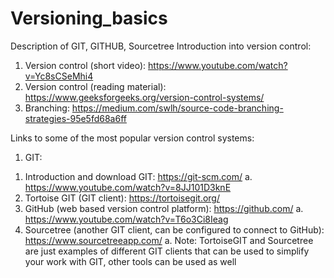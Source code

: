 # Versioning_basics
Description of GIT, GITHUB, Sourcetree
Introduction into version control:
1)	Version control (short video): https://www.youtube.com/watch?v=Yc8sCSeMhi4
2)	Version control (reading material): https://www.geeksforgeeks.org/version-control-systems/
3)	Branching: https://medium.com/swlh/source-code-branching-strategies-95e5fd68a6ff

Links to some of the most popular version control systems: 
1.	GIT:
1)	Introduction and download GIT: https://git-scm.com/
a.	https://www.youtube.com/watch?v=8JJ101D3knE
2)	Tortoise GIT (GIT client): https://tortoisegit.org/ 
3)	GitHub (web based version control platform): https://github.com/ 
a.	https://www.youtube.com/watch?v=T6o3Ci8Ieag
4)	Sourcetree (another GIT client, can be configured to connect to GitHub): https://www.sourcetreeapp.com/
a.	Note: TortoiseGIT and Sourcetree are just examples of different GIT clients that can be used to simplify your work with GIT, other tools can be used as well
